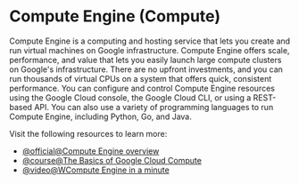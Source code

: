 # Compute Engine (Compute)


Compute Engine is a computing and hosting service that lets you create and run virtual machines on Google infrastructure. Compute Engine offers scale, performance, and value that lets you easily launch large compute clusters on Google's infrastructure. There are no upfront investments, and you can run thousands of virtual CPUs on a system that offers quick, consistent performance. You can configure and control Compute Engine resources using the Google Cloud console, the Google Cloud CLI, or using a REST-based API. You can also use a variety of programming languages to run Compute Engine, including Python, Go, and Java.

Visit the following resources to learn more:

- [@official@Compute Engine overview](https://cloud.google.com/compute/docs/overview)
- [@course@The Basics of Google Cloud Compute](https://www.cloudskillsboost.google/course_templates/754)
- [@video@WCompute Engine in a minute](https://www.youtube.com/watch?v=IuK4gQeHRcI)

